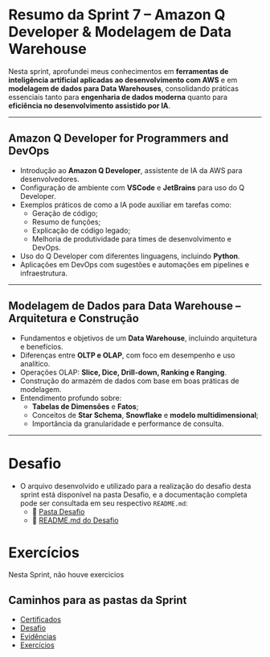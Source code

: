# Resumo da Sprint 7 – Amazon Q Developer & Modelagem de Data Warehouse

Nesta sprint, aprofundei meus conhecimentos em **ferramentas de inteligência artificial aplicadas ao desenvolvimento com AWS** e em **modelagem de dados para Data Warehouses**, consolidando práticas essenciais tanto para **engenharia de dados moderna** quanto para **eficiência no desenvolvimento assistido por IA**.

---

## Amazon Q Developer for Programmers and DevOps

- Introdução ao **Amazon Q Developer**, assistente de IA da AWS para desenvolvedores.
- Configuração de ambiente com **VSCode** e **JetBrains** para uso do Q Developer.
- Exemplos práticos de como a IA pode auxiliar em tarefas como:
  - Geração de código;
  - Resumo de funções;
  - Explicação de código legado;
  - Melhoria de produtividade para times de desenvolvimento e DevOps.
- Uso do Q Developer com diferentes linguagens, incluindo **Python**.
- Aplicações em DevOps com sugestões e automações em pipelines e infraestrutura.

---

## Modelagem de Dados para Data Warehouse – Arquitetura e Construção

- Fundamentos e objetivos de um **Data Warehouse**, incluindo arquitetura e benefícios.
- Diferenças entre **OLTP e OLAP**, com foco em desempenho e uso analítico.
- Operações OLAP: **Slice, Dice, Drill-down, Ranking e Ranging**.
- Construção do armazém de dados com base em boas práticas de modelagem.
- Entendimento profundo sobre:
  - **Tabelas de Dimensões** e **Fatos**;
  - Conceitos de **Star Schema**, **Snowflake** e **modelo multidimensional**;
  - Importância da granularidade e performance de consulta.

---

#  Desafio

- O arquivo desenvolvido e utilizado para a realização do desafio desta sprint está disponível na pasta Desafio, e a documentação completa pode ser consultada em seu respectivo `README.md`:
  - 📂 [Pasta Desafio](./Desafio/)
  - 📄 [README.md do Desafio](./Desafio/README.md)

# Exercícios

Nesta Sprint, não houve exercicios

##  Caminhos para as pastas da Sprint

- [ Certificados](./Certificados/)
- [ Desafio](./Desafio/)
- [ Evidências](./Evidencias/)
- [ Exercícios](./Exercicios/)


